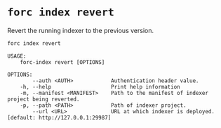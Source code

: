 # `forc index revert`

Revert the running indexer to the previous version.

```bash
forc index revert
```

```text
USAGE:
    forc-index revert [OPTIONS]

OPTIONS:
        --auth <AUTH>            Authentication header value.
    -h, --help                   Print help information
    -m, --manifest <MANIFEST>    Path to the manifest of indexer project being reverted.
    -p, --path <PATH>            Path of indexer project.
        --url <URL>              URL at which indexer is deployed. [default: http://127.0.0.1:29987]
```
